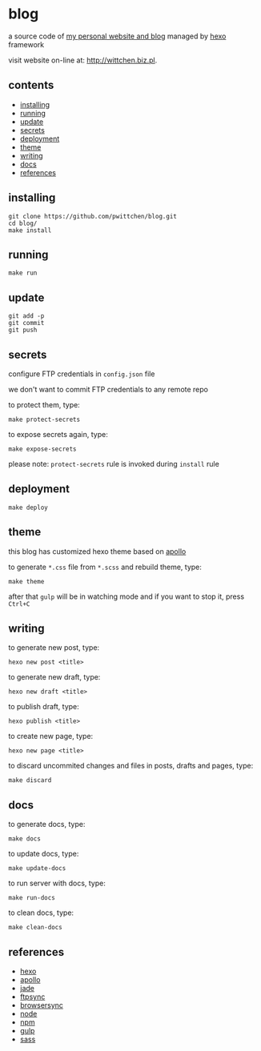 blog
====
a source code of [my personal website and blog](http://blog.wittchen.biz.pl) managed by [hexo](https://hexo.io/) framework

visit website on-line at: http://wittchen.biz.pl.

contents
--------
- [installing](#installing)
- [running](#running)
- [update](#running)
- [secrets](#secrets)
- [deployment](#deployment)
- [theme](#theme)
- [writing](#writing)
- [docs](#docs)
- [references](#references)

installing
----------

```
git clone https://github.com/pwittchen/blog.git
cd blog/
make install
```

running
-------

```
make run
```

update
------

```
git add -p
git commit
git push
```

secrets
-------

configure FTP credentials in `config.json` file

we don't want to commit FTP credentials to any remote repo

to protect them, type:

```
make protect-secrets
```

to expose secrets again, type:

```
make expose-secrets
```

please note: `protect-secrets` rule is invoked during `install` rule

deployment
----------

```
make deploy
```

theme
-----

this blog has customized hexo theme based on [apollo](https://github.com/pinggod/hexo-theme-apollo)

to generate `*.css` file from `*.scss` and rebuild theme, type:

```
make theme
```

after that `gulp` will be in watching mode and if you want to stop it, press `Ctrl+C`

writing
-------

to generate new post, type:

```
hexo new post <title>
```

to generate new draft, type:

```
hexo new draft <title>
```

to publish draft, type:

```
hexo publish <title>
```

to create new page, type:

```
hexo new page <title>
```

to discard uncommited changes and files in posts, drafts and pages, type:

```
make discard
```

docs
----

to generate docs, type:

```
make docs
```

to update docs, type:

```
make update-docs
```

to run server with docs, type:

```
make run-docs
```

to clean docs, type:

```
make clean-docs
```

references
----------
- [hexo](https://hexo.io/)
- [apollo](https://github.com/pinggod/hexo-theme-apollo)
- [jade](http://jade-lang.com/)
- [ftpsync](https://github.com/evanplaice/node-ftpsync)
- [browsersync](https://browsersync.io/)
- [node](https://nodejs.org/)
- [npm](https://www.npmjs.com/)
- [gulp](https://gulpjs.com/)
- [sass](https://sass-lang.com/)
